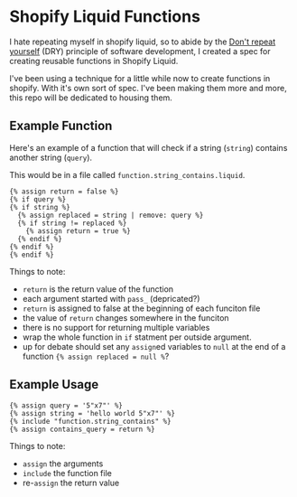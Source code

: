 # Shopify Liquid Functions

I hate repeating myself in shopify liquid, so to abide by the [Don't repeat yourself](http://en.wikipedia.org/wiki/Don't_repeat_yourself) (DRY) principle of software development, I created a spec for creating reusable functions in Shopify Liquid.

I've been using a technique for a little while now to create functions in shopify. With it's own sort of spec. I've been making them more and more, this repo will be dedicated to housing them.

## Example Function

Here's an example of a function that will check if a string (`string`) contains another string (`query`).

This would be in a file called `function.string_contains.liquid`.

```
{% assign return = false %}
{% if query %}
{% if string %}
  {% assign replaced = string | remove: query %}  
  {% if string != replaced %}
    {% assign return = true %}
  {% endif %}
{% endif %}
{% endif %}
```

Things to note:

* `return` is the return value of the function
* each argument started with `pass_` (depricated?)
* `return` is assigned to false at the beginning of each funciton file
* the value of `return` changes somewhere in the funciton
* there is no support for returning multiple variables
* wrap the whole function in `if` statment per outside argument.
* up for debate should set any `assign`ed variables to `null` at the end of a function `{% assign replaced = null %`?

## Example Usage

```
{% assign query = '5"x7"' %}
{% assign string = 'hello world 5"x7"' %}
{% include "function.string_contains" %}
{% assign contains_query = return %}
```

Things to note:

* `assign` the arguments
* `include` the function file
* re-`assign` the return value